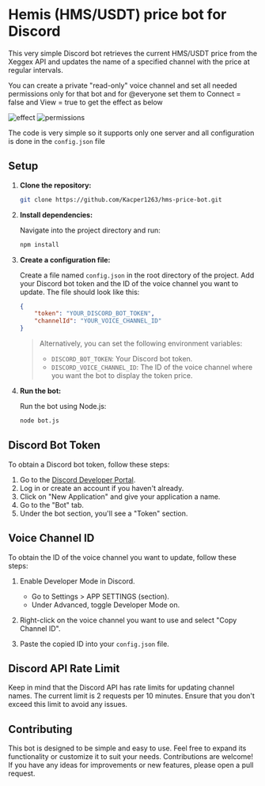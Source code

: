 # Hemis (HMS/USDT) price bot for Discord

This very simple Discord bot retrieves the current HMS/USDT price from the Xeggex API and updates the name of a specified channel with the price at regular intervals.

You can create a private "read-only" voice channel and set all needed permissions only for that bot and for @everyone set them to Connect = false and View = true to get the effect as below

![effect](https://github.com/Kacper1263/hms-price-bot/assets/43702481/31c163d7-a29b-4770-ae1f-4a983ccf2220)
![permissions](https://github.com/Kacper1263/hms-price-bot/assets/43702481/e01fc3fa-b388-4bff-81ff-5e685ff96465)

The code is very simple so it supports only one server and all configuration is done in the `config.json` file

## Setup

1. **Clone the repository:**

    ```bash
    git clone https://github.com/Kacper1263/hms-price-bot.git
    ```

2. **Install dependencies:**

    Navigate into the project directory and run:

    ```bash
    npm install
    ```

3. **Create a configuration file:**

    Create a file named `config.json` in the root directory of the project. Add your Discord bot token and the ID of the voice channel you want to update. The file should look like this:

    ```json
    {
        "token": "YOUR_DISCORD_BOT_TOKEN",
        "channelId": "YOUR_VOICE_CHANNEL_ID"
    }
    ```

    > Alternatively, you can set the following environment variables:
    > - `DISCORD_BOT_TOKEN`: Your Discord bot token.
    > - `DISCORD_VOICE_CHANNEL_ID`: The ID of the voice channel where you want the bot to display the token price.


4. **Run the bot:**

    Run the bot using Node.js:

    ```bash
    node bot.js
    ```

## Discord Bot Token

To obtain a Discord bot token, follow these steps:

1. Go to the [Discord Developer Portal](https://discord.com/developers/applications).
2. Log in or create an account if you haven't already.
3. Click on "New Application" and give your application a name.
4. Go to the "Bot" tab.
5. Under the bot section, you'll see a "Token" section.

## Voice Channel ID

To obtain the ID of the voice channel you want to update, follow these steps:

1. Enable Developer Mode in Discord.
    - Go to Settings > APP SETTINGS (section).
    - Under Advanced, toggle Developer Mode on.

2. Right-click on the voice channel you want to use and select "Copy Channel ID".

3. Paste the copied ID into your `config.json` file.

## Discord API Rate Limit

Keep in mind that the Discord API has rate limits for updating channel names. The current limit is 2 requests per 10 minutes. Ensure that you don't exceed this limit to avoid any issues.

## Contributing

This bot is designed to be simple and easy to use. Feel free to expand its functionality or customize it to suit your needs. Contributions are welcome! If you have any ideas for improvements or new features, please open a pull request.


